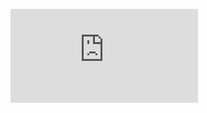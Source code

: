 ![Image of flower](https://all-free-download.com/free-photos/download/beautiful_rose_01_hd_pictures_166982.html)
